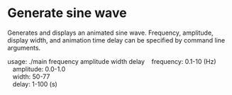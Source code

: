 Generate sine wave
==================

Generates and displays an animated sine wave.
Frequency, amplitude, display width, and animation time delay can be specified by command line arguments.

usage: ./main frequency amplitude width delay
&nbsp;&nbsp;
frequency: 0.1-10 (Hz)  
&nbsp;&nbsp;
amplitude: 0.0-1.0  
&nbsp;&nbsp;
width: 50-77  
&nbsp;&nbsp;
delay: 1-100 (s)
